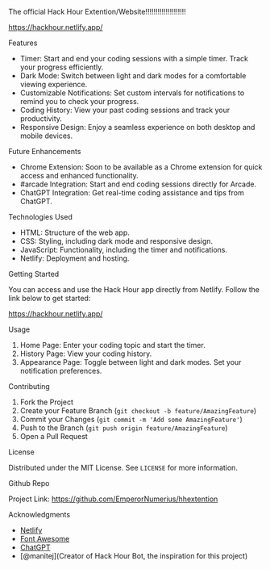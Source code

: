 The official Hack Hour Extention/Website!!!!!!!!!!!!!!!!!!!!

https://hackhour.netlify.app/

Features

- Timer: Start and end your coding sessions with a simple timer. Track your progress efficiently.
- Dark Mode: Switch between light and dark modes for a comfortable viewing experience.
- Customizable Notifications: Set custom intervals for notifications to remind you to check your progress.
- Coding History: View your past coding sessions and track your productivity.
- Responsive Design: Enjoy a seamless experience on both desktop and mobile devices.

Future Enhancements

- Chrome Extension: Soon to be available as a Chrome extension for quick access and enhanced functionality.
-  #arcade  Integration: Start and end coding sessions directly for Arcade.
- ChatGPT Integration: Get real-time coding assistance and tips from ChatGPT.

Technologies Used

- HTML: Structure of the web app.
- CSS: Styling, including dark mode and responsive design.
- JavaScript: Functionality, including the timer and notifications.
- Netlify: Deployment and hosting.

Getting Started

You can access and use the Hack Hour app directly from Netlify. Follow the link below to get started:

https://hackhour.netlify.app/

Usage

1. Home Page: Enter your coding topic and start the timer.
2. History Page: View your coding history.
3. Appearance Page: Toggle between light and dark modes. Set your notification preferences.

Contributing

1. Fork the Project
2. Create your Feature Branch (`git checkout -b feature/AmazingFeature`)
3. Commit your Changes (`git commit -m 'Add some AmazingFeature'`)
4. Push to the Branch (`git push origin feature/AmazingFeature`)
5. Open a Pull Request

License

Distributed under the MIT License. See `LICENSE` for more information.

Github Repo

Project Link: https://github.com/EmperorNumerius/hhextention

Acknowledgments

- [Netlify](https://www.netlify.com/)
- [Font Awesome](https://fontawesome.com/)
- [ChatGPT](https://www.openai.com/)
- [@manitej](Creator of Hack Hour Bot, the inspiration for this project)

